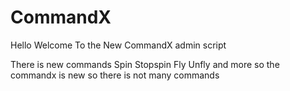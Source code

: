# CommandX

Hello Welcome To the New CommandX admin script 

There is new commands Spin Stopspin Fly Unfly and more so the commandx is new so there is not many commands

